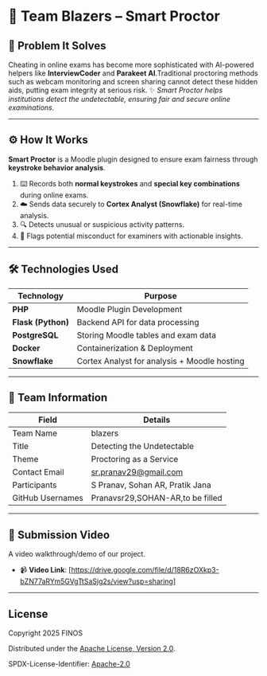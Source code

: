 # 🚀 Team Blazers – Smart Proctor  

## 📌 Problem It Solves  
Cheating in online exams has become more sophisticated with AI-powered helpers like **InterviewCoder** and **Parakeet AI**.Traditional proctoring methods such as webcam monitoring and screen sharing cannot detect these hidden aids, putting exam integrity at serious risk. ✨ *Smart Proctor helps institutions detect the undetectable, ensuring fair and secure online examinations.* 

---

## ⚙️ How It Works  
**Smart Proctor** is a Moodle plugin designed to ensure exam fairness through **keystroke behavior analysis**.  

1. ⌨️ Records both **normal keystrokes** and **special key combinations** during online exams.  
2. ☁️ Sends data securely to **Cortex Analyst (Snowflake)** for real-time analysis.  
3. 🔍 Detects unusual or suspicious activity patterns.  
4. 🚨 Flags potential misconduct for examiners with actionable insights.  

---

## 🛠️ Technologies Used  

| Technology        | Purpose                                   |
| ----------------- | ----------------------------------------- |
| **PHP**           | Moodle Plugin Development                 |
| **Flask (Python)**| Backend API for data processing           |
| **PostgreSQL**    | Storing Moodle tables and exam data       |
| **Docker**        | Containerization & Deployment             |
| **Snowflake**     | Cortex Analyst for analysis + Moodle hosting |

---
 

## 👥 Team Information

| Field            | Details                                               |
| ---------------- | ----------------------------------------------------- |
| Team Name        | blazers                                               |
| Title            | Detecting the Undetectable                            |
| Theme            | Proctoring as a Service                               |
| Contact Email    | [sr.pranav29@gmail.com](mailto:sr.pranav29@gmail.com) |
| Participants     | S Pranav, Sohan AR, Pratik Jana                       |
| GitHub Usernames | Pranavsr29,SOHAN-AR,to be filled                              |


---

## 🎥 Submission Video

 A video walkthrough/demo of our project.

- 📹 **Video Link**: [https://drive.google.com/file/d/18R6zOXkp3-bZN77aRYm5GVgTtSaSjg2s/view?usp=sharing]

---


## License

Copyright 2025 FINOS

Distributed under the [Apache License, Version 2.0](http://www.apache.org/licenses/LICENSE-2.0).

SPDX-License-Identifier: [Apache-2.0](https://spdx.org/licenses/Apache-2.0)
